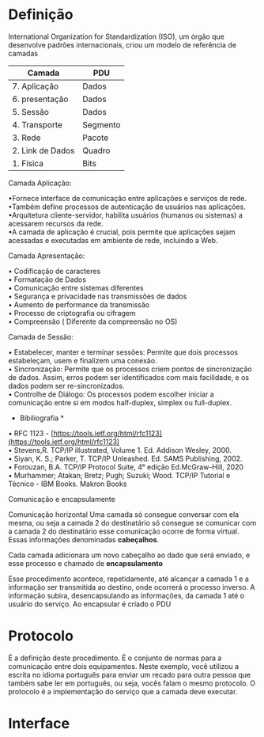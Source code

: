 # Definição

International Organization for Standardization (ISO), um órgão que desenvolve padrões internacionais, criou um modelo de referência de camadas 


| Camada | PDU |
| ---------| ------|
|7. Aplicação| Dados |
|6. presentação | Dados |
|5. Sessão | Dados |
|4. Transporte | Segmento |
|3. Rede | Pacote |
|2. Link de Dados | Quadro |
|1. Física | Bits |


Camada Aplicação:  
  
•Fornece interface de comunicação entre aplicações e serviços de rede.  
•Também define processos de autenticação de usuários nas aplicações.  
•Arquitetura cliente-servidor, habilita usuários (humanos ou sistemas) a acessarem recursos da rede.  
•A camada de aplicação é crucial, pois permite que aplicações sejam acessadas e executadas em ambiente de rede, incluindo a Web.  
  
Camada Apresentação:  
  
• Codificação de caracteres  
• Formatação de Dados  
• Comunicação entre sistemas diferentes  
• Segurança e privacidade nas transmissões de dados  
• Aumento de performance da transmissão  
• Processo de criptografia ou cifragem  
• Compreensão ( Diferente da compreensão no OS)  
  
Camada de Sessão:  
  
• Estabelecer, manter e terminar sessões: Permite que dois processos estabeleçam, usem e finalizem uma conexão.  
• Sincronização: Permite que os processos criem pontos de sincronização de dados. Assim, erros podem ser identificados com mais facilidade, e os dados podem ser re-sincronizados.  
• Controlhe de Diálogo: Os processos podem escolher iniciar a comunicação entre si em modos half-duplex, simplex ou full-duplex.  


  
* Bibiliografia *  
  
• RFC 1123 - [https://tools.ietf.org/html/rfc1123](https://tools.ietf.org/html/rfc1123)  
• Stevens,R. TCP/IP illustrated, Volume 1. Ed. Addison Wesley, 2000.  
• Siyan, K. S.; Parker, T. TCP/IP Unleashed. Ed. SAMS Publishing, 2002.  
• Forouzan, B.A. TCP/IP Protocol Suite, 4° edição Ed.McGraw-Hill, 2020  
• Murhammer; Atakan; Bretz; Pugh; Suzuki; Wood. TCP/IP Tutorial e Técnico - IBM Books. Makron Books

Comunicação e encapsulamente

Comunicação horizontal
Uma camada só consegue conversar com ela mesma, ou seja a camada 2 do destinatário só consegue se comunicar com a camada 2 do destinatário esse comunicação ocorre de forma virtual. Essas informações denominadas **cabeçalhos**.

Cada camada adicionara um novo cabeçalho ao dado que será enviado, e esse processo e chamado de **encapsulamento**

Esse procedimento acontece, repetidamente, até alcançar a camada 1 e a informação ser transmitida ao destino, onde ocorrerá o processo inverso. A informação subira, desencapsulando as informações, da camada 1 até o usuário do serviço.
Ao encapsular é criado o PDU

# Protocolo
É a definição deste procedimento. É o conjunto de normas para a comunicação entre dois equipamentos. Neste exemplo, você utilizou a escrita no idioma português para enviar um recado para outra pessoa que também sabe ler em português, ou seja, vocês falam o mesmo protocolo.
O protocolo é a implementação do serviço que a camada deve executar.
# Interface
